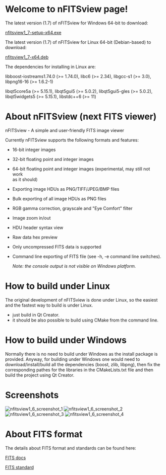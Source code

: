 # Welcome to nFITSview page!

The latest version (1.7) of nFITSview for Windows 64-bit to download:

[nfitsview1_7-setup-x64.exe](https://github.com/surhh/nfitsview/releases/download/v1.7/nfitsview1_7-setup-x64.exe)

The latest version (1.7) of nFITSview for Linux 64-bit (Debian-based) to download: 

[nfitsview1_7-x64.deb](https://github.com/surhh/nfitsview/releases/download/v1.7/nfitsview1_7-x64.deb)

The dependencies for installing in Linux are:

libboost-iostreams1.74.0 (>= 1.74.0), libc6 (>= 2.34), libgcc-s1 (>= 3.0), libpng16-16 (>= 1.6.2-1)

libqt5core5a (>= 5.15.1), libqt5gui5 (>= 5.0.2), libqt5gui5-gles (>= 5.0.2), libqt5widgets5 (>= 5.15.1), libstdc++6 (>= 11)

# About nFITSview  (next FITS viewer)
nFITSview - A simple and user-friendly FITS image viewer

Currently nFITSview supports the following formats and features:

-    16-bit integer images
-    32-bit floating point and integer images
-    64-bit floating point and integer images (experimental, may still not work   
     as it should)
-    Exporting image HDUs as PNG/TIFF/JPEG/BMP files
-    Bulk exporting of all image HDUs as PNG files
-    RGB gamma correction, grayscale and "Eye Comfort" filter
-    Image zoom in/out
-    HDU header syntax view
-    Raw data hex preview
-    Only uncompressed FITS data is supported 
-    Command line exporting of FITS file  (see -h, -e command line switches).
     
     *Note: the console output is not visible on Windows platform.*
    
# How to build under Linux

The original development of nFITSview is done under Linux, so the easiest and the fastest way to build is under Linux.

- just build in Qt Creator. 
- it should be also possible to build using CMake from the command line.

# How to build under Windows

Normally there is no need to build under Windows as the install package is provided. 
Anyway, for building under Windows one would need to download/install/build all the dependencies (boost, zlib, libpng), then fix the
corresponding pathes for the libraries in the CMakeLists.txt file and then build the project using Qt Creator.


# Screenshots

![nfitsview1_6_screenshot_1](https://user-images.githubusercontent.com/109148999/208360548-7fcf52cb-2d3c-4ccd-a377-dbf21e601f29.png)
![nfitsview1_6_screenshot_2](https://user-images.githubusercontent.com/109148999/208360553-a52ab2da-9a58-48c3-a12b-c6b7b0934504.png)
![nfitsview1_6_screenshot_3](https://user-images.githubusercontent.com/109148999/208360556-f3f59db8-f518-461c-82cd-2aecf22b9a17.png)
![nfitsview1_6_screenshot_4](https://user-images.githubusercontent.com/109148999/208360557-a89d83f9-e54f-4cf6-8b53-9a123f1ef610.png)

# About FITS format

The details about FITS format and standards can be found here:

[FITS docs](https://fits.gsfc.nasa.gov/fits_documentation.html)

[FITS standard](https://fits.gsfc.nasa.gov/fits_standard.html)

